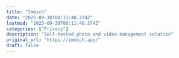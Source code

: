 ```yaml
---
title: "Immich"
date: "2025-09-30T00:11:40.374Z"
lastmod: "2025-09-30T00:11:40.374Z"
categories: ["Privacy"]
description: "Self-hosted photo and video management solution"
original_url: "https://immich.app/"
draft: false
---
```

